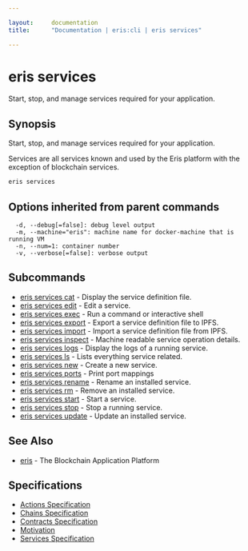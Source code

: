 ```yaml
---

layout:     documentation
title:      "Documentation | eris:cli | eris services"

---
```


# eris services

Start, stop, and manage services required for your application.

## Synopsis

Start, stop, and manage services required for your application.

Services are all services known and used by the Eris platform with the
exception of blockchain services.

```bash
eris services
```

## Options inherited from parent commands

```
  -d, --debug[=false]: debug level output
  -m, --machine="eris": machine name for docker-machine that is running VM
  -n, --num=1: container number
  -v, --verbose[=false]: verbose output
```

## Subcommands

* [eris services cat](https://docs.erisindustries.com/documentation/eris-cli/0.11.0/eris_services_cat/)	 - Display the service definition file.
* [eris services edit](https://docs.erisindustries.com/documentation/eris-cli/0.11.0/eris_services_edit/)	 - Edit a service.
* [eris services exec](https://docs.erisindustries.com/documentation/eris-cli/0.11.0/eris_services_exec/)	 - Run a command or interactive shell
* [eris services export](https://docs.erisindustries.com/documentation/eris-cli/0.11.0/eris_services_export/)	 - Export a service definition file to IPFS.
* [eris services import](https://docs.erisindustries.com/documentation/eris-cli/0.11.0/eris_services_import/)	 - Import a service definition file from IPFS.
* [eris services inspect](https://docs.erisindustries.com/documentation/eris-cli/0.11.0/eris_services_inspect/)	 - Machine readable service operation details.
* [eris services logs](https://docs.erisindustries.com/documentation/eris-cli/0.11.0/eris_services_logs/)	 - Display the logs of a running service.
* [eris services ls](https://docs.erisindustries.com/documentation/eris-cli/0.11.0/eris_services_ls/)	 - Lists everything service related.
* [eris services new](https://docs.erisindustries.com/documentation/eris-cli/0.11.0/eris_services_new/)	 - Create a new service.
* [eris services ports](https://docs.erisindustries.com/documentation/eris-cli/0.11.0/eris_services_ports/)	 - Print port mappings
* [eris services rename](https://docs.erisindustries.com/documentation/eris-cli/0.11.0/eris_services_rename/)	 - Rename an installed service.
* [eris services rm](https://docs.erisindustries.com/documentation/eris-cli/0.11.0/eris_services_rm/)	 - Remove an installed service.
* [eris services start](https://docs.erisindustries.com/documentation/eris-cli/0.11.0/eris_services_start/)	 - Start a service.
* [eris services stop](https://docs.erisindustries.com/documentation/eris-cli/0.11.0/eris_services_stop/)	 - Stop a running service.
* [eris services update](https://docs.erisindustries.com/documentation/eris-cli/0.11.0/eris_services_update/)	 - Update an installed service.

## See Also

* [eris](https://docs.erisindustries.com/documentation/eris-cli/0.11.0/eris/)	 - The Blockchain Application Platform

## Specifications

* [Actions Specification](https://docs.erisindustries.com/documentation/eris-cli/0.11.0/actions_specification/)
* [Chains Specification](https://docs.erisindustries.com/documentation/eris-cli/0.11.0/chains_specification/)
* [Contracts Specification](https://docs.erisindustries.com/documentation/eris-cli/0.11.0/contracts_specification/)
* [Motivation](https://docs.erisindustries.com/documentation/eris-cli/0.11.0/motivation/)
* [Services Specification](https://docs.erisindustries.com/documentation/eris-cli/0.11.0/services_specification/)

